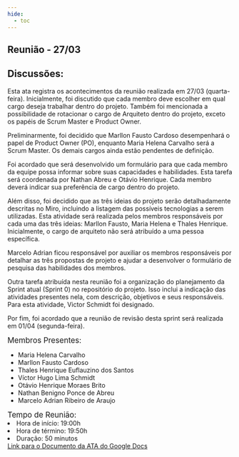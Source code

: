 ```yaml
---
hide:
  - toc
---
```

## Reunião - 27/03
## Discussões:

Esta ata registra os acontecimentos da reunião realizada em 27/03 (quarta-feira). Inicialmente, foi discutido que cada membro deve escolher em qual cargo deseja trabalhar dentro do projeto. Também foi mencionada a possibilidade de rotacionar o cargo de Arquiteto dentro do projeto, exceto os papéis de Scrum Master e Product Owner. 

Preliminarmente, foi decidido que Marllon Fausto Cardoso desempenhará o papel de Product Owner (PO), enquanto Maria Helena Carvalho será a Scrum Master. Os demais cargos ainda estão pendentes de definição.

Foi acordado que será desenvolvido um formulário para que cada membro da equipe possa informar sobre suas capacidades e habilidades. Esta tarefa será coordenada por Nathan Abreu e Otávio Henrique. Cada membro deverá indicar sua preferência de cargo dentro do projeto.

Além disso, foi decidido que as três ideias do projeto serão detalhadamente descritas no Miro, incluindo a listagem das possíveis tecnologias a serem utilizadas. Esta atividade será realizada pelos membros responsáveis por cada uma das três ideias: Marllon Fausto, Maria Helena e Thales Henrique. Inicialmente, o cargo de arquiteto não será atribuído a uma pessoa específica.

Marcelo Adrian ficou responsável por auxiliar os membros responsáveis por detalhar as três propostas de projeto e ajudar a desenvolver o formulário de pesquisa das habilidades dos membros.

Outra tarefa atribuída nesta reunião foi a organização do planejamento da Sprint atual (Sprint 0) no repositório do projeto. Isso inclui a indicação das atividades presentes nela, com descrição, objetivos e seus responsáveis. Para esta atividade, Victor Schmidt foi designado.

Por fim, foi acordado que a reunião de revisão desta sprint será realizada em 01/04 (segunda-feira).

<div style="font-size: 17px; width: 200px;"> Membros Presentes:</div>

<div style="font-size: 14px; width: 500px;">
<ul>
<li>Maria Helena Carvalho</li>
<li>Marllon Fausto Cardoso</li>
<li>Thales Henrique Euflauzino dos Santos </li>
<li>Víctor Hugo Lima Schmidt</li>
<li>Otávio Henrique Moraes Brito</li>
<li>Nathan Benigno Ponce de Abreu</li>
<li>Marcelo Adrian Ribeiro de Araujo</li>
</ul>
</div>


<div style="font-size: 17px; width 200px;"> Tempo de Reunião: </div>
<div style="font-size: 14px; width: 500px;">
<li>Hora de início: 19:00h</li>
<li>Hora de término: 19:50h</li>
<li>Duração: 50 minutos</li>
</div>
<a href="https://docs.google.com/document/d/1zbXIZH9cTjQZYHsMCCh-WvcXmF1yhWRKJCSpjxutl5g/edit?usp=sharing">Link para o Documento da ATA do Google Docs</a>